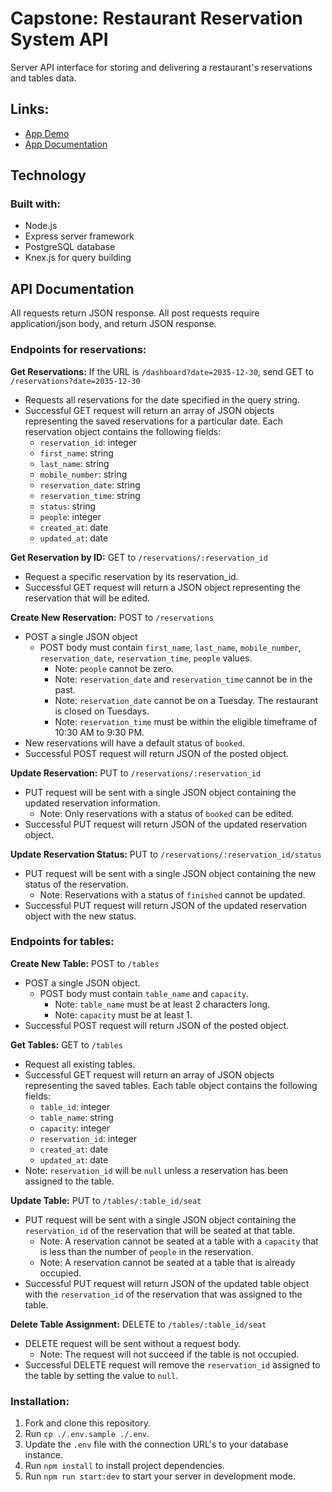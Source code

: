 # Capstone: Restaurant Reservation System API
Server API interface for storing and delivering a restaurant's reservations and tables data.

## Links:
- [App Demo](https://capstone-restaurant-reservations-system.vercel.app/)
- [App Documentation](https://github.com/angelalouh/capstone-restaurant-reservations-system)

## Technology
### Built with:
- Node.js
- Express server framework
- PostgreSQL database
- Knex.js for query building

## API Documentation
All requests return JSON response. All post requests require application/json body, and return JSON response. 

### Endpoints for reservations:
**Get Reservations:** If the URL is `/dashboard?date=2035-12-30`, send GET to `/reservations?date=2035-12-30`
- Requests all reservations for the date specified in the query string.
- Successful GET request will return an array of JSON objects representing the saved reservations for a particular date. Each reservation object contains the following fields:
  - `reservation_id`: integer
  - `first_name`: string
  - `last_name`: string
  - `mobile_number`: string
  - `reservation_date`: string
  - `reservation_time`: string
  - `status`: string
  - `people`: integer
  - `created_at`: date
  - `updated_at`: date

**Get Reservation by ID:** GET to `/reservations/:reservation_id`
- Request a specific reservation by its reservation_id.
- Successful GET request will return a JSON object representing the reservation that will be edited. 

**Create New Reservation:** POST to `/reservations`
- POST a single JSON object
  - POST body must contain `first_name`, `last_name`, `mobile_number`, `reservation_date`, `reservation_time`, `people` values.
    - Note: `people` cannot be zero.
    - Note: `reservation_date` and `reservation_time` cannot be in the past.
    - Note: `reservation_date` cannot be on a Tuesday. The restaurant is closed on Tuesdays.
    - Note: `reservation_time` must be within the eligible timeframe of 10:30 AM to 9:30 PM.
- New reservations will have a default status of `booked`.
- Successful POST request will return JSON of the posted object.

**Update Reservation:** PUT to `/reservations/:reservation_id`
- PUT request will be sent with a single JSON object containing the updated reservation information.
  - Note: Only reservations with a status of `booked` can be edited.
- Successful PUT request will return JSON of the updated reservation object.

**Update Reservation Status:** PUT to `/reservations/:reservation_id/status`
- PUT request will be sent with a single JSON object containing the new status of the reservation.
  - Note: Reservations with a status of `finished` cannot be updated.
- Successful PUT request will return JSON of the updated reservation object with the new status.

### Endpoints for tables:
**Create New Table:** POST to `/tables`
- POST a single JSON object.
  - POST body must contain `table_name` and `capacity`.
    - Note: `table_name` must be at least 2 characters long.
    - Note: `capacity` must be at least 1.
- Successful POST request will return JSON of the posted object.

**Get Tables:** GET to `/tables`
- Request all existing tables.
- Successful GET request will return an array of JSON objects representing the saved tables. Each table object contains the following fields:
  - `table_id`: integer
  - `table_name`: string
  - `capacity`: integer
  - `reservation_id`: integer
  - `created_at`: date
  - `updated_at`: date
- Note: `reservation_id` will be `null` unless a reservation has been assigned to the table.

**Update Table:** PUT to `/tables/:table_id/seat`
- PUT request will be sent with a single JSON object containing the `reservation_id` of the reservation that will be seated at that table.
  - Note: A reservation cannot be seated at a table with a `capacity` that is less than the number of `people` in the reservation.
  - Note: A reservation cannot be seated at a table that is already occupied.
- Successful PUT request will return JSON of the updated table object with the `reservation_id` of the reservation that was assigned to the table.

**Delete Table Assignment:** DELETE to `/tables/:table_id/seat`
- DELETE request will be sent without a request body.
  - Note: The request will not succeed if the table is not occupied.
- Successful DELETE request will remove the `reservation_id` assigned to the table by setting the value to `null`. 

### Installation:
1. Fork and clone this repository.
2. Run `cp ./.env.sample ./.env`.
3. Update the `.env` file with the connection URL's to your database instance.
4. Run `npm install` to install project dependencies.
5. Run `npm run start:dev` to start your server in development mode.
